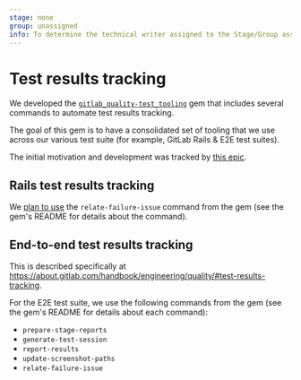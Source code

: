 ```yaml
---
stage: none
group: unassigned
info: To determine the technical writer assigned to the Stage/Group associated with this page, see https://about.gitlab.com/handbook/product/ux/technical-writing/#assignments
---
```


# Test results tracking

We developed the [`gitlab_quality-test_tooling`](https://gitlab.com/gitlab-org/ruby/gems/gitlab_quality-test_tooling) gem that includes several commands to automate test results tracking.

The goal of this gem is to have a consolidated set of tooling that we use across our various test suite (for example, GitLab Rails & E2E test suites).

The initial motivation and development was tracked by [this epic](https://gitlab.com/groups/gitlab-org/-/epics/10536).

## Rails test results tracking

We [plan to use](https://gitlab.com/gitlab-org/gitlab/-/merge_requests/122008) the `relate-failure-issue` command from the gem (see the gem's README for details about the command).

## End-to-end test results tracking

This is described specifically at <https://about.gitlab.com/handbook/engineering/quality/#test-results-tracking>.

For the E2E test suite, we use the following commands from the gem (see the gem's README for details about each command):

- `prepare-stage-reports`
- `generate-test-session`
- `report-results`
- `update-screenshot-paths`
- `relate-failure-issue`
